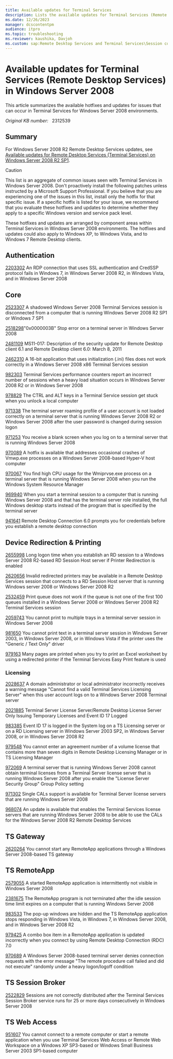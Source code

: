 ```yaml
---
title: Available updates for Terminal Services
description: Lists the available updates for Terminal Services (Remote Desktop Services) in Windows Server 2008. Arranges the hotfixes and updates by component areas within Terminal Services.
ms.date: 12/26/2023
manager: dcscontentpm
audience: itpro
ms.topic: troubleshooting
ms.reviewer: kaushika, Davjoh
ms.custom: sap:Remote Desktop Services and Terminal Services\Session connectivity, csstroubleshoot
---
```

# Available updates for Terminal Services (Remote Desktop Services) in Windows Server 2008

This article summarizes the available hotfixes and updates for issues that can occur in Terminal Services for Windows Server 2008 environments.

_Original KB number:_ &nbsp; 2312539

## Summary

For Windows Server 2008 R2 Remote Desktop Services updates, see [Available updates for Remote Desktop Services (Terminal Services) on Windows Server 2008 R2 SP1](remote-desktop-services-updates.md).

> [!CAUTION]
> This list is an aggregate of common issues seen with Terminal Services in Windows Server 2008. Don't proactively install the following patches unless instructed by a Microsoft Support Professional. If you believe that you are experiencing one of the issues in this list, install only the hotfix for that specific issue. If a specific hotfix is listed for your issue, we recommend that you evaluate these hotfixes and updates to determine whether they apply to a specific Windows version and service pack level.

These hotfixes and updates are arranged by component areas within Terminal Services in Windows Server 2008 environments. The hotfixes and updates could also apply to Windows XP, to Windows Vista, and to Windows 7 Remote Desktop clients.

## Authentication

[2203302](https://support.microsoft.com/help/2203302) An RDP connection that uses SSL authentication and CredSSP protocol fails in Windows 7, in Windows Server 2008 R2, in Windows Vista, and in Windows Server 2008

## Core

[2523307](https://support.microsoft.com/help/2523307) A shadowed Windows Server 2008 Terminal Services session is disconnected from a computer that is running Windows Server 2008 R2 SP1 or Windows 7 SP1

[2518298](https://support.microsoft.com/help/2518298)"0x0000003B" Stop error on a terminal server in Windows Server 2008

[2481109](https://support.microsoft.com/help/2481109) MS11-017: Description of the security update for Remote Desktop client 6.1 and Remote Desktop client 6.0: March 8, 2011

[2462310](https://support.microsoft.com/help/2462310) A 16-bit application that uses initialization (.ini) files does not work correctly in a Windows Server 2008 x86 Terminal Services session

[982303](https://support.microsoft.com/help/982303) Terminal Services performance counters report an incorrect number of sessions when a heavy load situation occurs in Windows Server 2008 R2 or in Windows Server 2008

[978829](https://support.microsoft.com/help/978829) The CTRL and ALT keys in a Terminal Service session get stuck when you unlock a local computer

[971338](https://support.microsoft.com/help/971338) The terminal server roaming profile of a user account is not loaded correctly on a terminal server that is running Windows Server 2008 R2 or Windows Server 2008 after the user password is changed during session logon

[971253](https://support.microsoft.com/help/971253) You receive a blank screen when you log on to a terminal server that is running Windows Server 2008

[970089](https://support.microsoft.com/help/970089) A hotfix is available that addresses occasional crashes of Vmwp.exe processes on a Windows Server 2008-based Hyper-V host computer

[970067](https://support.microsoft.com/help/970067) You find high CPU usage for the Wmiprvse.exe process on a terminal server that is running Windows Server 2008 when you run the Windows System Resource Manager

[969940](https://support.microsoft.com/help/969940) When you start a terminal session to a computer that is running Windows Server 2008 and that has the terminal server role installed, the full Windows desktop starts instead of the program that is specified by the terminal server

[941641](https://support.microsoft.com/help/941641) Remote Desktop Connection 6.0 prompts you for credentials before you establish a remote desktop connection

## Device Redirection & Printing

[2655998](https://support.microsoft.com/help/2655998) Long logon time when you establish an RD session to a Windows Server 2008 R2-based RD Session Host server if Printer Redirection is enabled

[2620656](https://support.microsoft.com/help/2620656) Invalid redirected printers may be available in a Remote Desktop Services session that connects to a RD Session Host server that is running Windows server 2008 or Windows Server 2008 R2

[2532459](https://support.microsoft.com/help/2532459) Print queue does not work if the queue is not one of the first 100 queues installed in a Windows Server 2008 or Windows Server 2008 R2 Terminal Services session

[2059743](https://support.microsoft.com/help/2059743) You cannot print to multiple trays in a terminal server session in Windows Server 2008

[981650](https://support.microsoft.com/help/981650) You cannot print text in a terminal server session in Windows Server 2003, in Windows Server 2008, or in Windows Vista if the printer uses the "Generic / Text Only" driver

[979163](https://support.microsoft.com/help/979163) Many pages are printed when you try to print an Excel worksheet by using a redirected printer if the Terminal Services Easy Print feature is used

### Licensing

[2028637](https://support.microsoft.com/help/2028637) A domain administrator or local administrator incorrectly receives a warning message "Cannot find a valid Terminal Services Licensing Server" when this user account logs on to a Windows Server 2008 Terminal server

[2021885](https://support.microsoft.com/help/2021885) Terminal Server License Server/Remote Desktop License Server Only Issuing Temporary Licenses and Event ID 17 Logged

[983385](https://support.microsoft.com/help/983385) Event ID 17 is logged in the System log on a TS Licensing server or on a RD Licensing server in Windows Server 2003 SP2, in Windows Server 2008, or in Windows Server 2008 R2

[979548](https://support.microsoft.com/help/979548) You cannot enter an agreement number of a volume license that contains more than seven digits in Remote Desktop Licensing Manager or in TS Licensing Manager

[972069](https://support.microsoft.com/help/972069) A terminal server that is running Windows Server 2008 cannot obtain terminal licenses from a Terminal Server license server that is running Windows Server 2008 after you enable the "License Server Security Group" Group Policy setting

[971302](https://support.microsoft.com/help/971302) Single CALs support is available for Terminal Server license servers that are running Windows Server 2008

[968074](https://support.microsoft.com/help/968074) An update is available that enables the Terminal Services license servers that are running Windows Server 2008 to be able to use the CALs for the Windows Server 2008 R2 Remote Desktop Services

## TS Gateway

[2620264](https://support.microsoft.com/help/2620264) You cannot start any RemoteApp applications through a Windows Server 2008-based TS gateway

## TS RemoteApp

[2579055](https://support.microsoft.com/help/2579055) A started RemoteApp application is intermittently not visible in Windows Server 2008

[2381675](https://support.microsoft.com/help/2381675) The RemoteApp program is not terminated after the idle session time limit expires on a computer that is running Windows Server 2008

[983533](https://support.microsoft.com/help/983533) The pop-up windows are hidden and the TS RemoteApp application stops responding in Windows Vista, in Windows 7, in Windows Server 2008, and in Windows Server 2008 R2

[979425](https://support.microsoft.com/help/979425) A combo box item in a RemoteApp application is updated incorrectly when you connect by using Remote Desktop Connection (RDC) 7.0

[970689](https://support.microsoft.com/help/970689) A Windows Server 2008-based terminal server denies connection requests with the error message "The remote procedure call failed and did not execute" randomly under a heavy logon/logoff condition

## TS Session Broker

[2522829](https://support.microsoft.com/help/2522829) Sessions are not correctly distributed after the Terminal Services Session Broker service runs for 25 or more days consecutively in Windows Server 2008

## TS Web Access

[951607](cannot-connect-to-remote-computer.md) You cannot connect to a remote computer or start a remote application when you use Terminal Services Web Access or Remote Web Workspace on a Windows XP SP3-based or Windows Small Business Server 2003 SP1-based computer
